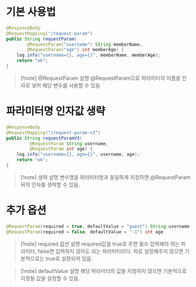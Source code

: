 # 기본 사용법
```java
@ResponseBody
@RequestMapping("/request-param")
public String requestParam(
	    @RequestParam("username") String memberName,
	    @RequestParam("age") int memberAge) {
	log.info("username={}, age={}", memberName, memberAge);
	return "ok";
}
```
> [!note] @RequestParam 설명
> @RequestParam으로 파라미터의 이름을 인자로 넣어 해당 변수를 사용할 수 있음

# 파라미터명 인자값 생략
```java
@ResponseBody
@RequestMapping("/request-param-v3")
public String requestParamV3(
         @RequestParam String username,
         @RequestParam int age) {
    log.info("username={}, age={}", username, age);
    return "ok";
}
```
>[!note] 생략 설명
>변수명을 파라미터명과 동일하게 지정하면 @RequestParam 뒤의 인자를 생략할 수 있음.

# 추가 옵션
```java
@RequestParam(required = true, defaultValue = "guest") String username,
@RequestParam(required = false, defaultValue = "-1") int age
```
>[!note] required 옵션 설명
>required값을 true로 주면 필수 입력해야 하는 파라미터, false면 입력하지 않아도 되는 파라미터이다.
>따로 설정해주지 않으면 기본적으로는 true로 설정되어 있음.

>[!note] defaultValue 설명
> 해당 파라미터의 값을 지정하지 않으면 기본적으로 지정될 값을 설정할 수 있음.